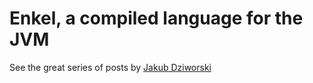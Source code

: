 Enkel, a compiled language for the JVM
======================================

See the great series of posts by [Jakub Dziworski](http://jakubdziworski.github.io)
